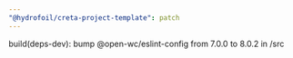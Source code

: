 ```yaml
---
"@hydrofoil/creta-project-template": patch
---
```


build(deps-dev): bump @open-wc/eslint-config from 7.0.0 to 8.0.2 in /src
